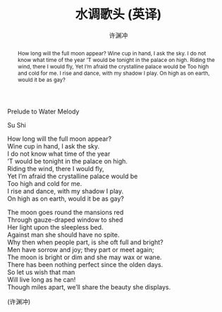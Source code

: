 ﻿---
layout: post
title: 水调歌头 (英译)
author: 许渊冲
tags: [tag1 tag2]
comments: true 
abstract: How long will the full moon appear? Wine cup in hand, I ask the sky. I do not know what time of the year ’T would be tonight in the palace on high. Riding the wind, there I would fly, Yet I’m afraid the crystalline palace would be Too high and cold for me. I rise and dance, with my shadow I play. On high as on earth, would it be as gay?
category:
- 爱好
---

Prelude to Water Melody

Su Shi

How long will the full moon appear?   
Wine cup in hand, I ask the sky.  
I do not know what time of the year  
’T would be tonight in the palace on high.  
Riding the wind, there I would fly,  
Yet I’m afraid the crystalline palace would be  
Too high and cold for me.  
I rise and dance, with my shadow I play.  
On high as on earth, would it be as gay?  

The moon goes round the mansions red  
Through gauze-draped window to shed  
Her light upon the sleepless bed.  
Against man she should have no spite.  
Why then when people part, is she oft full and bright?  
Men have sorrow and joy; they part or meet again;  
The moon is bright or dim and she may wax or wane.  
There has been nothing perfect since the olden days.  
So let us wish that man  
Will live long as he can!  
Though miles apart, we’ll share the beauty she displays.

(许渊冲)